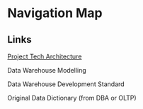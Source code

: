 # Navigation Map

## Links

[Project Tech Architecture](doc/tech-architecture.md)

Data Warehouse Modelling

Data Warehouse Development Standard

Original Data Dictionary (from DBA or OLTP)

